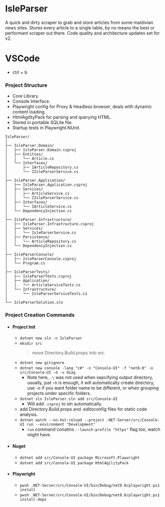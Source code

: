 # IsleParser

A quick and dirty scraper to grab and store articles from some maldivian news sites. Stores every article to a single table, by no means the best or performant scraper out there. Code quality and architecture updates set for v2.

# VSCode

- ctrl + b

### Project Structure

- Core Library.
- Console Interface.
- Playwright config for Proxy & Headless browser, deals with dynamic content loading.
- HtmlAgilityPack for parsing and querying HTML.
- Stored in portable SQLite file.
- Startup tests in Playwright.NUnit.

```
IsleParser/
│
├── IsleParser.Domain/
│   ├── IsleParser.Domain.csproj
│   ├── Entities/
│   │   └── Article.cs
│   └── Interfaces/
│       ├── IArticleRepository.cs
│       └── IIsleParserService.cs
│
├── IsleParser.Application/
│   ├── IsleParser.Application.csproj
│   ├── Services/
│   │   ├── ArticleService.cs
│   │   └── IIsleParserService.cs
│   ├── Interfaces/
│   │   └── IArticleService.cs
│   └── DependencyInjection.cs
│
├── IsleParser.Infrastructure/
│   ├── IsleParser.Infrastructure.csproj
│   ├── Services/
│   │   └── IsleParserService.cs
│   ├── Persistence/
│   │   └── ArticleRepository.cs
│   └── DependencyInjection.cs
│
├── IsleParserConsole/
│   ├── IsleParserConsole.csproj
│   └── Program.cs
│
├── IsleParserTests/
│   ├── IsleParserTests.csproj
│   ├── Application/
│   │   └── ArticleServiceTests.cs
│   └── Infrastructure/
│       └── IsleParserServiceTests.cs
│
└── IsleParserSolution.sln
```

### Project Creation Commands

- #### Project Init
  - `dotnet new sln -n IsleParser`
  - `mksdir src`
    > move Directory.Build.props into src.
  - `dotnet new gitignore`
  - `dotnet new console -lang "c#" -n "Console-UI" -f "net8.0" -o src/Console-UI -d -v diag`
    - Note here, `.\` was not used when sepcifying output directory, usually, just -n is enough,
      it will automatically create directory, use -o if you want folder name to be different,
      or when grouping projects under specific folders.
  - `dotnet sln IsleParser.sln add src/Console-UI`
    - Will add `.csproj` to sln automatically.
  - add Directory.Build.props and .editoconfig files for static code analysis.
  - `dotnet watch --no-hot-reload --project .NET-Server/src/Console-UI run --environment "Development"`
    - `run` command conatins `--launch-profile "https"` flag too, watch might have.
- #### Nuget
  - `dotnet add src/Console-UI package Microsoft.Playwright`
  - `dotnet add src/Console-UI package HtmlAgilityPack`
- #### Playwright
  - `pwsh .NET-Server/src/Console-UI/bin/Debug/net8.0/playwright.ps1  install`
  - `pwsh .NET-Server/src/Console-UI/bin/Debug/net8.0/playwright.ps1  install-deps`
